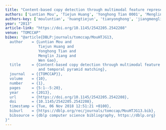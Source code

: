 ```yaml
---
title: "Content-based copy detection through multimodal feature representation and temporal pyramid matching"
authors: ['Luntian Mou', 'Tiejun Huang', 'Yonghong Tian 0001', 'Menglin Jiang', 'Wen Gao 0001']
authors-key: ['mouluntian', 'huangtiejun', 'tianyonghong', 'jiangmenglin', 'gaowen']
year: "2013"
article-link: "https://doi.org/10.1145/2542205.2542208"
venue: "TOMCCAP"
bibex: "@article{DBLP:journals/tomccap/MouHTJG13,
  author    = {Luntian Mou and
               Tiejun Huang and
               Yonghong Tian and
               Menglin Jiang and
               Wen Gao},
  title     = {Content-based copy detection through multimodal feature representation
               and temporal pyramid matching},
  journal   = {{TOMCCAP}},
  volume    = {10},
  number    = {1},
  pages     = {5:1--5:20},
  year      = {2013},
  url       = {https://doi.org/10.1145/2542205.2542208},
  doi       = {10.1145/2542205.2542208},
  timestamp = {Tue, 06 Nov 2018 12:51:21 +0100},
  biburl    = {https://dblp.org/rec/journals/tomccap/MouHTJG13.bib},
  bibsource = {dblp computer science bibliography, https://dblp.org}
}"
---
```

